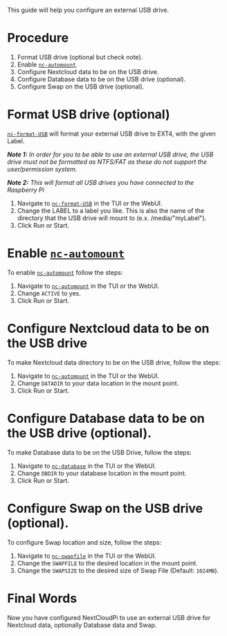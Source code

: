 [nc-automount]: https://github.com/nextcloud/nextcloudpi/wiki/Configuration-Reference#nc-automount
[nc-format-USB]: https://github.com/nextcloud/nextcloudpi/wiki/Configuration-Reference#nc-format-usb
[nc-datadir]: https://github.com/nextcloud/nextcloudpi/wiki/Configuration-Reference#nc-datadir
[nc-database]: https://github.com/nextcloud/nextcloudpi/wiki/Configuration-Reference#nc-database
[nc-swapfile]: https://github.com/nextcloud/nextcloudpi/wiki/Configuration-Reference#nc-swapfile
[nc-automount]: https://github.com/nextcloud/nextcloudpi/wiki/Configuration-Reference#nc-automount

This guide will help you configure an external USB drive.

# Procedure
1. Format USB drive (optional but check note).
2. Enable [`nc-automount`][nc-automount].
3. Configure Nextcloud data to be on the USB drive.
4. Configure Database data to be on the USB drive (optional).
5. Configure Swap on the USB drive (optional).

# Format USB drive (optional)

[`nc-format-USB`][nc-format-USB] will format your external USB drive to EXT4, with the given Label. 

_**Note 1:**_  _In order for you to be able to use an external USB drive, the USB drive must not be formatted as NTFS/FAT as these do not support the user/permission system._

_**Note 2:**_  _This will format all USB drives you have connected to the Raspberry Pi_

1. Navigate to [`nc-format-USB`][nc-format-USB] in the TUI or the WebUI.
2. Change the LABEL to a label you like. This is also the name of the directory that the USB drive will mount to (e.x. /media/"myLabel").
3. Click Run or Start.

# Enable [`nc-automount`][nc-automount]

To enable [`nc-automount`][nc-automount] follow the steps:

1. Navigate to [`nc-automount`][nc-automount] in the TUI or the WebUI.
2. Change `ACTIVE` to yes.
3. Click Run or Start.

# Configure Nextcloud data to be on the USB drive

To make Nextcloud data directory to be on the USB drive, follow the steps:

1. Navigate to [`nc-automount`][nc-automount] in the TUI or the WebUI.
2. Change `DATADIR` to your data location in the mount point.
3. Click Run or Start.

# Configure Database data to be on the USB drive (optional).

To make Database data to be on the USB Drive, follow the steps:

1. Navigate to [`nc-database`][nc-database] in the TUI or the WebUI.
2. Change `DBDIR` to your database location in the mount point.
3. Click Run or Start.

# Configure Swap on the USB drive (optional).

To configure Swap location and size, follow the steps:

1. Navigate to [`nc-swapfile`][nc-swapfile] in the TUI or the WebUI.
2. Change the `SWAPFILE` to the desired location in the mount point.
3. Change the `SWAPSIZE` to the desired size of Swap File (Default: `1024MB`).

# Final Words

Now you have configured NextCloudPi to use an external USB drive for Nextcloud data, optionally Database data and Swap.
